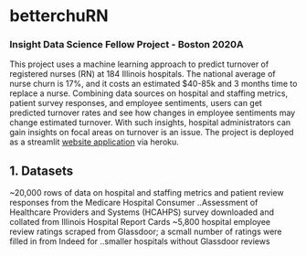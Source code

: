 # betterchuRN

### Insight Data Science Fellow Project - Boston 2020A

This project uses a machine learning approach to predict turnover of registered nurses (RN) at 184 Illinois hospitals. The national average of nurse churn is 17%, and it costs an estimated $40-85k and 3 months time to replace a nurse. Combining data sources on hospital and staffing metrics, patient survey responses, and employee sentiments, users can get predicted turnover rates and see how changes in employee sentiments may change estimated turnover. With such insights, hospital administrators can gain insights on focal areas on turnover is an issue. The project is deployed as a streamlit [website application](https://betterchurn.herokuapp.com/) via heroku.

## 1. Datasets
~20,000 rows of data on hospital and staffing metrics and patient review responses from the Medicare Hospital Consumer ..Assessment of Healthcare Providers and Systems (HCAHPS) survey downloaded and collated from Illinois Hospital Report Cards
~5,800 hospital employee review ratings scraped from Glassdoor; a scmall number of ratings were filled in from Indeed for ..smaller hospitals without Glassdoor reviews




